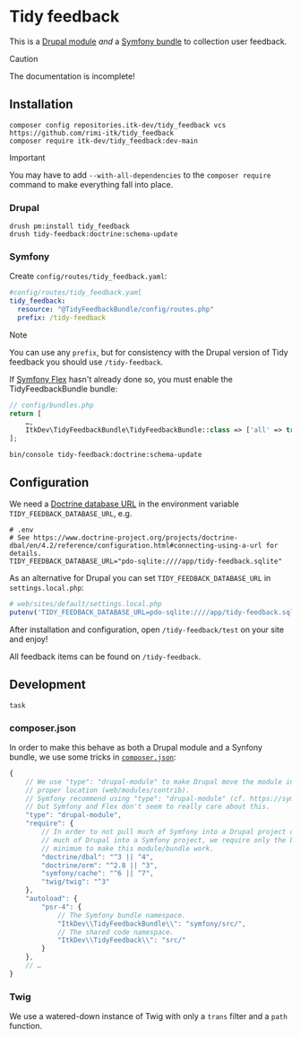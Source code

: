 # Tidy feedback

This is a [Drupal module](https://www.drupal.org/docs/user_guide/en/understanding-modules.html) *and* a [Symfony
bundle](https://symfony.com/doc/current/bundles.html) to collection user feedback.

> [!CAUTION]
> The documentation is incomplete!

## Installation

``` shell
composer config repositories.itk-dev/tidy_feedback vcs https://github.com/rimi-itk/tidy_feedback
composer require itk-dev/tidy_feedback:dev-main
```

> [!IMPORTANT]
> You may have to add `--with-all-dependencies` to the `composer require` command to make everything fall into place.

### Drupal

``` shell
drush pm:install tidy_feedback
drush tidy-feedback:doctrine:schema-update
```

### Symfony

Create `config/routes/tidy_feedback.yaml`:

``` yaml
#config/routes/tidy_feedback.yaml
tidy_feedback:
  resource: "@TidyFeedbackBundle/config/routes.php"
  prefix: /tidy-feedback
```

> [!NOTE]
> You can use any `prefix`, but for consistency with the Drupal version of Tidy feedback you should use `/tidy-feedback`.

If [Symfony Flex](https://symfony.com/doc/current/setup/flex.html) hasn't already done so, you must enable the
TidyFeedbackBundle bundle:

``` php
// config/bundles.php
return [
    …,
    ItkDev\TidyFeedbackBundle\TidyFeedbackBundle::class => ['all' => true],
];
```

``` shell
bin/console tidy-feedback:doctrine:schema-update
```

## Configuration

We need a [Doctrine database
URL](https://www.doctrine-project.org/projects/doctrine-dbal/en/4.2/reference/configuration.html#connecting-using-a-url)
in the environment variable `TIDY_FEEDBACK_DATABASE_URL`, e.g.

``` dotenv
# .env
# See https://www.doctrine-project.org/projects/doctrine-dbal/en/4.2/reference/configuration.html#connecting-using-a-url for details.
TIDY_FEEDBACK_DATABASE_URL="pdo-sqlite:////app/tidy-feedback.sqlite"
```

As an alternative for Drupal you can set `TIDY_FEEDBACK_DATABASE_URL` in `settings.local.php`:

``` php
# web/sites/default/settings.local.php
putenv('TIDY_FEEDBACK_DATABASE_URL=pdo-sqlite:////app/tidy-feedback.sqlite');
```

After installation and configuration, open `/tidy-feedback/test` on your site and enjoy!

All feedback items can be found on `/tidy-feedback`.

## Development

``` shell
task
```

### composer.json

In order to make this behave as both a Drupal module and a Synfony bundle, we use some tricks in
[`composer.json`](./composer.json):

``` javascript annotate
{
    // We use "type": "drupal-module" to make Drupal move the module into the
    // proper location (web/modules/contrib).
    // Symfony recommend using "type": "drupal-module" (cf. https://symfony.com/doc/current/bundles/best_practices.html#installation),
    // but Symfony and Flex don't seem to really care about this.
    "type": "drupal-module",
    "require": {
        // In order to not pull much of Symfony into a Drupal project or (worse)
        // much of Drupal into a Symfony project, we require only the bare
        // minimum to make this module/bundle work.
        "doctrine/dbal": "^3 || ^4",
        "doctrine/orm": "^2.8 || ^3",
        "symfony/cache": "^6 || ^7",
        "twig/twig": "^3"
    },
    "autoload": {
        "psr-4": {
            // The Symfony bundle namespace.
            "ItkDev\\TidyFeedbackBundle\\": "symfony/src/",
            // The shared code namespace.
            "ItkDev\\TidyFeedback\\": "src/"
        }
    },
    // …
}
```

### Twig

We use a watered-down instance of Twig with only a `trans` filter and a `path` function.
